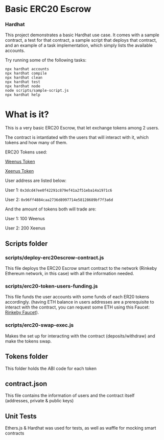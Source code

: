 # Basic ERC20 Escrow

### Hardhat 
This project demonstrates a basic Hardhat use case. It comes with a sample contract, a test for that contract, a sample script that deploys that contract, and an example of a task implementation, which simply lists the available accounts.

Try running some of the following tasks:

```shell
npx hardhat accounts
npx hardhat compile
npx hardhat clean
npx hardhat test
npx hardhat node
node scripts/sample-script.js
npx hardhat help
```

# What is it?

This is a very basic ERC20 Escrow, that let exchange tokens among 2 users.

The contract is intantiated with the users that will interact with it, which tokens and how many of them.

ERC20 Tokens used:

[Weenus Token](https://rinkeby.etherscan.io/address/0xaFF4481D10270F50f203E0763e2597776068CBc5#code)

[Xeenus Token](https://rinkeby.etherscan.io/address/0x022E292b44B5a146F2e8ee36Ff44D3dd863C915c#code)

User address are listed below:

User 1: `0x3dcd47ee0f42291c879ef41a2f51eba14a1971c6`

User 2: `0x96ff4884caa2736d8997714e58128689bf7f3a6d`

And the amount of tokens both will trade are: 

User 1: 100 Weenus

User 2: 200 Xeenus

## Scripts folder

### scripts/deploy-erc20escrow-contract.js

This file deploys the ERC20 Escrow smart contract to the network (Rinkeby Ethereum network, in this case) with all the information needed.

### scripts/erc20-token-users-funding.js

This file funds the user accounts with some funds of each ER20 tokens accordingly.
(having ETH balance in users addresses are a prerequisite to interact with the contract, you can request some ETH using this Faucet: [Rinkeby Faucet](http://rinkeby-faucet.com)).

### scripts/erc20-swap-exec.js

Makes the set up for interacting with the contract (deposits/withdraw) and make the tokens swap.

## Tokens folder

This folder holds the ABI code for each token

## contract.json

This file contains the information of users and the contract itself (addresses, private & public keys)

## Unit Tests

Ethers.js & Hardhat was used for tests, as well as waffle for mocking smart contracts